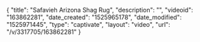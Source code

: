 {
    "title": "Safavieh Arizona Shag Rug",
    "description": "",
    "videoid": "163862281",
    "date_created": "1525965178",
    "date_modified": "1525971445",
    "type": "captivate",
    "layout": "video",
    "url": "\/v\/3317705\/163862281"
}